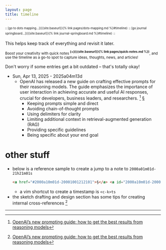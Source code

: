 ```yaml
---
layout: page
title: timeline
---
```


<sup><sub> :: </sub></sup>
<sup><sub>[go to dots mapping...]({{site.baseurl}}{% link pages/dots-mapping.md %}#timeline)</sub></sup>
<sup><sub> :: </sub></sup>
<sup><sub>[go journal springboard...]({{site.baseurl}}{% link journal-springboard.md %}#timeline)</sub></sup>
<sup><sub> :: </sub></sup>

This helps keep track of everything and revisit it later.

<sup>Boost your creativity with quick notes **<sup>[+]({{site.baseurl}}{% link pages/quick-notes.md %})</sup>**,
and use the timeline as a go-to spot to capture ideas, thoughts, news, and articles!</sup>

Don't worry if some entries get a bit outdated – that's totally okay!

- Sun, Apr 13, 2025 - 2025a04m13d
  - OpenAI has released a new guide on crafting effective prompts for their reasoning models. The guide emphasizes the importance of user interaction in achieving accurate and useful AI responses, crucial for developers, business leaders, and researchers. [^1]
    <a href="#2025a04m13d-20250425214325">§</a> <a id="2025a04m13d-20250425214325"></a>
    - Keeping prompts simple and direct
    - Avoiding chain-of-thought prompts
    - Using delimiters for clarity
    - Limiting additional context in retrieval-augmented generation (RAG)
    - Providing specific guidelines
    - Being specific about your end goal

# other stuff

- below is a reference sample to create a jump to a note to `2000a01m01d-21h21m01s`
  ```html
  <a href="#2000a10m01d-20001001212101">§</a> <a id="2000a10m01d-20001001212101"></a>
  ```
  - a vim shortcut to create a timestamp is `<c-k>ts`
- the sketch drafting and design section has some tips for creating internal cross-references [^1]

------

[^1]: [OpenAI’s new prompting guide: how to get the best results from reasoning models](https://blog.stackademic.com/openais-new-prompting-guide-how-to-get-the-best-results-from-reasoning-models-354a6adf76c2)
